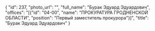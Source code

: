 {
    "id": 237,
    "photo_url": "",
    "full_name": "Бурак Эдуард Эдуардович",
    "offices": "[{\"id\": \"04-00\", \"name\": \"ПРОКУРАТУРА ГРОДНЕНСКОЙ ОБЛАСТИ\", \"position\": \"Первый заместитель прокурора\"}]",
    "title": "Бурак Эдуард Эдуардович"
}